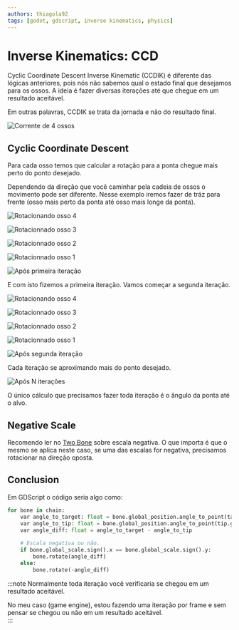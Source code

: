 ```yaml
---
authors: thiagola92
tags: [godot, gdscript, inverse kinematics, physics]
---
```


# Inverse Kinematics: CCD

Cyclic Coordinate Descent Inverse Kinematic (CCDIK) é diferente das lógicas anteriores, pois nós não sabemos qual o estado final que desejamos para os ossos. A ideia é fazer diversas iterações até que chegue em um resultado aceitável.  

Em outras palavras, CCDIK se trata da jornada e não do resultado final.  

![Corrente de 4 ossos](./chain.svg)  

## Cyclic Coordinate Descent

Para cada osso temos que calcular a rotação para a ponta chegue mais perto do ponto desejado.  

Dependendo da direção que você caminhar pela cadeia de ossos o movimento pode ser diferente. Nesse exemplo iremos fazer de tráz para frente (osso mais perto da ponta até osso mais longe da ponta).  

![Rotacionando osso 4](./chain_and_target.svg)  

![Rotacionnado osso 3](./chain_and_target2.svg)  

![Rotacionnado osso 2](./chain_and_target3.svg)  

![Rotacionnado osso 1](./chain_and_target4.svg)  

![Após primeira iteração](./chain_and_target5.svg)  

E com isto fizemos a primeira iteração. Vamos começar a segunda iteração.  

![Rotacionando osso 4](./chain_and_target6.svg)  

![Rotacionnado osso 3](./chain_and_target7.svg)  

![Rotacionnado osso 2](./chain_and_target8.svg)  

![Rotacionnado osso 1](./chain_and_target9.svg)  

![Após segunda iteração](./chain_and_target10.svg)  

Cada iteração se aproximando mais do ponto desejado.  

![Após N iterações](./chain_and_target11.svg)  

O único cálculo que precisamos fazer toda iteração é o ângulo da ponta até o alvo.  

## Negative Scale

Recomendo ler no [Two Bone](../2024-03-25-ik-two-bone/index.md) sobre escala negativa. O que importa é que o mesmo se aplica neste caso, se uma das escalas for negativa, precisamos rotacionar na direção oposta.  

## Conclusion

Em GDScript o código seria algo como:  

```python
for bone in chain:
    var angle_to_target: float = bone.global_position.angle_to_point(target.global_position)
    var angle_to_tip: float = bone.global_position.angle_to_point(tip.global_position)
    var angle_diff: float = angle_to_target - angle_to_tip
    
    # Escala negativa ou não.
    if bone.global_scale.sign().x == bone.global_scale.sign().y:
        bone.rotate(angle_diff)
    else:
        bone.rotate(-angle_diff)
```

:::note
Normalmente toda iteração você verificaria se chegou em um resultado aceitável.  

No meu caso (game engine), estou fazendo uma iteração por frame e sem pensar se chegou ou não em um resultado aceitável.  
:::
